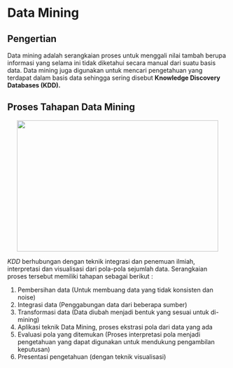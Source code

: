 # Data Mining

## Pengertian
Data mining adalah serangkaian proses untuk menggali nilai tambah berupa informasi yang selama ini tidak diketahui secara manual dari suatu basis data.
Data mining juga digunakan untuk mencari pengetahuan yang terdapat dalam basis data sehingga sering disebut **Knowledge Discovery Databases (KDD).**

## Proses Tahapan Data Mining
<p align="center">
  <img width="460" height="300" src="https://user-images.githubusercontent.com/67460437/133336650-ea55e8d5-e629-49cd-bb19-8707c8459373.PNG">
</p>

*KDD* berhubungan dengan teknik integrasi dan penemuan ilmiah, interpretasi dan visualisasi dari pola-pola sejumlah data.
Serangkaian proses tersebut memiliki tahapan sebagai berikut : 
1. Pembersihan data (Untuk membuang data yang tidak konsisten dan noise)
2. Integrasi data (Penggabungan data dari beberapa sumber)
3. Transformasi data (Data diubah menjadi bentuk yang sesuai untuk di-mining)
4. Aplikasi teknik Data Mining, proses ekstrasi pola dari data yang ada
5. Evaluasi pola yang ditemukan (Proses interpretasi pola menjadi pengetahuan yang dapat digunakan untuk mendukung pengambilan keputusan)
6. Presentasi pengetahuan (dengan teknik visualisasi)

